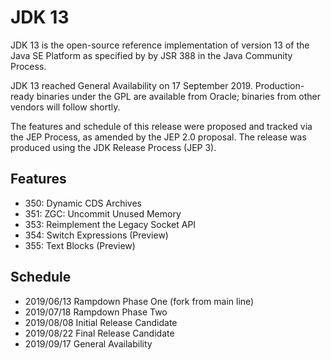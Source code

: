# JDK 13
JDK 13 is the open-source reference implementation of version 13 of the Java SE Platform as specified by by JSR 388 in the Java Community Process.

JDK 13 reached General Availability on 17 September 2019. Production-ready binaries under the GPL are available from Oracle; binaries from other vendors will follow shortly.

The features and schedule of this release were proposed and tracked via the JEP Process, as amended by the JEP 2.0 proposal. The release was produced using the JDK Release Process (JEP 3).

## Features
+ 350:	Dynamic CDS Archives
+ 351:	ZGC: Uncommit Unused Memory
+ 353:	Reimplement the Legacy Socket API
+ 354:	Switch Expressions (Preview)
+ 355:	Text Blocks (Preview)

## Schedule
+ 2019/06/13		Rampdown Phase One (fork from main line)
+ 2019/07/18		Rampdown Phase Two
+ 2019/08/08		Initial Release Candidate
+ 2019/08/22		Final Release Candidate
+ 2019/09/17		General Availability